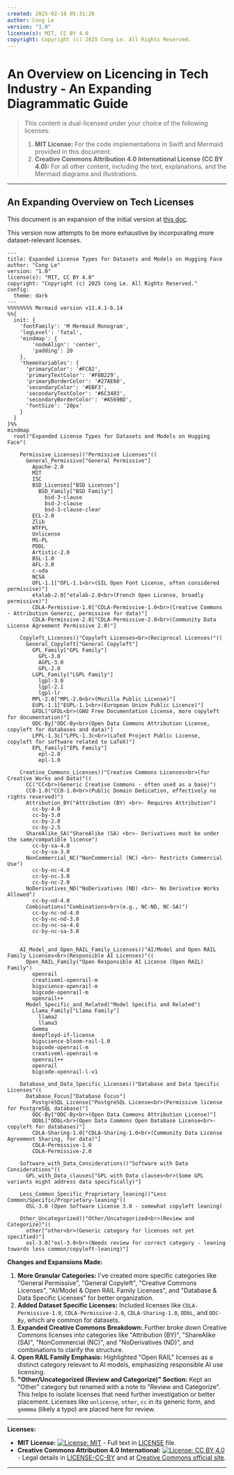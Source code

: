 ```yaml
---
created: 2025-02-18 05:31:26
author: Cong Le
version: "1.0"
license(s): MIT, CC BY 4.0
copyright: Copyright (c) 2025 Cong Le. All Rights Reserved.
---
```




# An Overview on Licencing in Tech Industry - An Expanding Diagrammatic Guide
> This content is dual-licensed under your choice of the following licenses:
> 1.  **MIT License:** For the code implementations in Swift and Mermaid provided in this document.
> 2.  **Creative Commons Attribution 4.0 International License (CC BY 4.0):** For all other content, including the text, explanations, and the Mermaid diagrams and illustrations.

---



## An Expanding Overview on Tech Licenses

This document is an expansion of the initial version at [this doc](./Licensing_in_tech.md).

This version now attempts to be more exhaustive by incorporating more dataset-relevant licenses.

```mermaid
---
title: Expanded License Types for Datasets and Models on Hugging Face
author: "Cong Le"
version: "1.0"
license(s): "MIT, CC BY 4.0"
copyright: "Copyright (c) 2025 Cong Le. All Rights Reserved."
config:
  theme: dark
---
%%%%%%%% Mermaid version v11.4.1-b.14
%%{
  init: {
    'fontFamily': 'M Mermaid Monogram',
    'logLevel': 'fatal',
    'mindmap': {
	    'nodeAlign': 'center',
	    'padding': 20
    },
    'themeVariables': {
      'primaryColor': '#FC82',
      'primaryTextColor': '#F8B229',
      'primaryBorderColor': '#27AE60',
      'secondaryColor': '#EBF3',
      'secondaryTextColor': '#6C3483',
      'secondaryBorderColor': '#A569BD',
      'fontSize': '20px'
    }
  }
}%%
mindmap
  root)"Expanded License Types for Datasets and Models on Hugging Face"(

    Permissive_Licenses))"Permissive Licenses"((
      General_Permissive["General Permissive"]
        Apache-2.0
        MIT
        ISC
        BSD_Licenses["BSD Licenses"]
          BSD_Family["BSD Family"]
            bsd-3-clause
            bsd-2-clause
            bsd-3-clause-clear
        ECL-2.0
        Zlib
        WTFPL
        Unlicense
        MS-PL
        PDDL
        Artistic-2.0
        BSL-1.0
        AFL-3.0
        c-uda
        NCSA
        OFL-1.1["OFL-1.1<br>(SIL Open Font License, often considered permissive)"]
        etalab-2.0["etalab-2.0<br>(French Open License, broadly permissive)"]
        CDLA-Permissive-1.0["CDLA-Permissive-1.0<br>(Creative Commons - Attribution Generic, permissive for data)"]
        CDLA-Permissive-2.0["CDLA-Permissive-2.0<br>(Community Data License Agreement Permissive 2.0)"]

    Copyleft_Licenses))"Copyleft Licenses<br>(Reciprocal Licenses)"((
      General_Copyleft["General Copyleft"]
        GPL_Family["GPL Family"]
          GPL-3.0
          AGPL-3.0
          GPL-2.0
        LGPL_Family["LGPL Family"]
          lgpl-3.0
          lgpl-2.1
          lgpl-lr
        MPL-2.0["MPL-2.0<br>(Mozilla Public License)"]
        EUPL-1.1["EUPL-1.1<br>(European Union Public Licence)"]
        GFDL["GFDL<br>(GNU Free Documentation License, more copyleft for documentation)"]
        ODC-By["ODC-By<br>(Open Data Commons Attribution License, copyleft for databases and data)"]
        LPPL-1.3c["LPPL-1.3c<br>(LaTeX Project Public License, copyleft for software related to LaTeX)"]
        EPL_Family["EPL Family"]
          epl-2.0
          epl-1.0

    Creative_Commons_Licenses))"Creative Commons Licenses<br>(for Creative Works and Data)"((
      CC("CC<br>(Generic Creative Commons - often used as a base)")
      CC0-1.0("CC0-1.0<br>(Public Domain Dedication, effectively no rights reserved)")
      Attribution_BY("Attribution (BY) <br>- Requires Attribution")
        cc-by-4.0
        cc-by-3.0
        cc-by-2.0
        cc-by-2.5
      ShareAlike_SA("ShareAlike (SA) <br>- Derivatives must be under the same/compatible license")
        cc-by-sa-4.0
        cc-by-sa-3.0
      NonCommercial_NC("NonCommercial (NC) <br>- Restricts Commercial Use")
        cc-by-nc-4.0
        cc-by-nc-3.0
        cc-by-nc-2.0
      NoDerivatives_ND("NoDerivatives (ND) <br>- No Derivative Works Allowed")
        cc-by-nd-4.0
      Combinations("Combinations<br>(e.g., NC-ND, NC-SA)")
        cc-by-nc-nd-4.0
        cc-by-nc-nd-3.0
        cc-by-nc-sa-4.0
        cc-by-nc-sa-3.0


    AI_Model_and_Open_RAIL_Family_Licenses))"AI/Model and Open RAIL Family Licenses<br>(Responsible AI Licenses)"((
      Open_RAIL_Family("Open Responsible AI License (Open RAIL) Family")
        openrail
        creativeml-openrail-m
        bigscience-openrail-m
        bigcode-openrail-m
        openrail++
      Model_Specific_and_Related("Model Specific and Related")
        Llama_Family["Llama Family"]
          llama2
          llama3
        Gemma
        deepfloyd-if-license
        bigscience-bloom-rail-1.0
        bigcode-openrail-m
        creativeml-openrail-m
        openrail++
        openrail
        bigcode-openrail-l-v1

    Database_and_Data_Specific_Licenses))"Database and Data Specific Licenses"((
      Database_Focus["Database Focus"]
        PostgreSQL_License["PostgreSQL License<br>(Permissive license for PostgreSQL database)"]
        ODC-By["ODC-By<br>(Open Data Commons Attribution License)"]
        ODbL["ODbL<br>(Open Data Commons Open Database License<br>- copyleft for databases)"]
        CDLA-Sharing-1.0["CDLA-Sharing-1.0<br>(Community Data License Agreement Sharing, for data)"]
        CDLA-Permissive-1.0
        CDLA-Permissive-2.0

    Software_with_Data_Considerations))"Software with Data Considerations"((
      GPL_with_Data_clauses["GPL with Data clauses<br>(Some GPL variants might address data specifically)"]

    Less_Common_Specific_Proprietary_leaning))"Less Common/Specific/Proprietary-leaning"((
      OSL-3.0 (Open Software License 3.0 - somewhat copyleft leaning)
     
    Other_Uncategorized))"Other/Uncategorized<br>(Review and Categorize)"((
      other["other<br>(Generic category for licenses not yet specified)"]
      osl-3.0["osl-3.0<br>(Needs review for correct category - leaning towards less common/copyleft-leaning)"]

```


**Changes and Expansions Made:**

1.  **More Granular Categories:** I've created more specific categories like "General Permissive", "General Copyleft", "Creative Commons Licenses", "AI/Model & Open RAIL Family Licenses", and "Database & Data Specific Licenses" for better organization.
2.  **Added Dataset Specific Licenses:** Included licenses like `CDLA-Permissive-1.0`, `CDLA-Permissive-2.0`, `CDLA-Sharing-1.0`, `ODbL`, and `ODC-By`, which are common for datasets.
3.  **Expanded Creative Commons Breakdown:**  Further broke down Creative Commons licenses into categories like "Attribution (BY)", "ShareAlike (SA)", "NonCommercial (NC)", and "NoDerivatives (ND)", and combinations to clarify the structure.
4.  **Open RAIL Family Emphasis:**  Highlighted "Open RAIL" licenses as a distinct category relevant to AI models, emphasizing responsible AI use licensing.
5.  **"Other/Uncategorized (Review and Categorize)" Section:**  Kept an "Other" category but renamed with a note to "Review and Categorize". This helps to isolate licenses that need further investigation or better placement.  Licenses like `unlicense`, `other`, `cc` in its generic form, and `gemmma` (likely a typo) are placed here for review.


---
**Licenses:**

- **MIT License:**  [![License: MIT](https://img.shields.io/badge/License-MIT-yellow.svg)](LICENSE) - Full text in [LICENSE](LICENSE) file.
- **Creative Commons Attribution 4.0 International:** [![License: CC BY 4.0](https://licensebuttons.net/l/by/4.0/88x31.png)](LICENSE-CC-BY) - Legal details in [LICENSE-CC-BY](LICENSE-CC-BY) and at [Creative Commons official site](http://creativecommons.org/licenses/by/4.0/).

---
